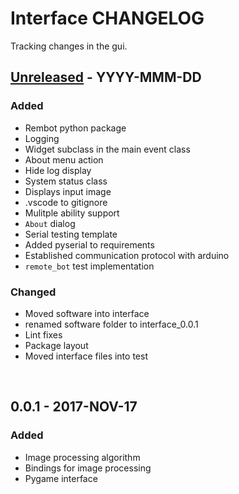 # Interface CHANGELOG
Tracking changes in the gui.

## [Unreleased] - YYYY-MMM-DD
### Added
- Rembot python package
- Logging
- Widget subclass in the main event class
- About menu action
- Hide log display
- System status class
- Displays input image
- .vscode to gitignore
- Mulitple ability support
- `About` dialog
- Serial testing template
- Added pyserial to requirements
- Established communication protocol with arduino
- `remote_bot` test implementation

### Changed
- Moved software into interface
- renamed software folder to interface_0.0.1
- Lint fixes
- Package layout
- Moved interface files into test

&nbsp;
## 0.0.1 - 2017-NOV-17
### Added
- Image processing algorithm
- Bindings for image processing
- Pygame interface

[Unreleased]: https://github.com/technovus-sfu/rembot